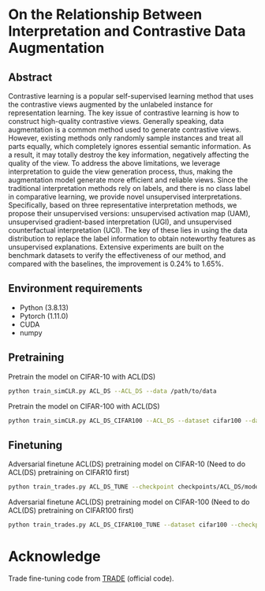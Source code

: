 # On the Relationship Between Interpretation and Contrastive Data Augmentation
## Abstract
Contrastive learning is a popular self-supervised learning method that uses the contrastive views augmented by the unlabeled instance for representation learning. The key issue of contrastive learning is how to construct high-quality contrastive views. Generally speaking, data augmentation is a common method used to generate contrastive views. However, existing methods only randomly sample instances and treat all parts equally, which completely ignores essential semantic information. As a result, it may totally destroy the key information, negatively affecting the quality of the view. To address the above limitations, we leverage interpretation to guide the view generation process, thus, making the augmentation model generate more efficient and reliable views. Since the traditional interpretation methods rely on labels, and there is no class label in comparative learning, we provide novel unsupervised interpretations.
Specifically, based on three representative interpretation methods, we propose their unsupervised versions: unsupervised activation map (UAM), unsupervised gradient-based interpretation (UGI), and unsupervised counterfactual interpretation (UCI). 
The key of these lies in using the data distribution to replace the label information to obtain noteworthy features as unsupervised explanations.
Extensive experiments are built on the benchmark datasets to verify the effectiveness of our method, and compared with the baselines, the improvement is 0.24\% to 1.65\%.

## Environment requirements
* Python (3.8.13)
* Pytorch (1.11.0)
* CUDA
* numpy

## Pretraining
Pretrain the model on CIFAR-10 with ACL(DS)
```bash
python train_simCLR.py ACL_DS --ACL_DS --data /path/to/data
```
Pretrain the model on CIFAR-100 with ACL(DS)
```bash
python train_simCLR.py ACL_DS_CIFAR100 --ACL_DS --dataset cifar100 --data /path/to/data
```
## Finetuning
Adversarial finetune ACL(DS) pretraining model on CIFAR-10 (Need to do ACL(DS) pretraining on CIFAR10 first)
```bash
python train_trades.py ACL_DS_TUNE --checkpoint checkpoints/ACL_DS/model_1000.pt --cvt_state_dict --bnNameCnt 1 --decreasing_lr 40,60 --epochs 100 --data /path/to/data
```
Adversarial finetune ACL(DS) pretraining model on CIFAR-100 (Need to do ACL(DS) pretraining on CIFAR100 first)
```bash
python train_trades.py ACL_DS_CIFAR100_TUNE --dataset cifar100 --checkpoint checkpoints/ACL_DS_CIFAR100/model_1000.pt --cvt_state_dict --bnNameCnt 1 --data /path/to/data
```

# Acknowledge
Trade fine-tuning code from [TRADE](https://github.com/yaodongyu/TRADES) (official code). 
